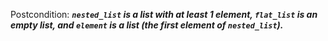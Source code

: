 Postcondition: ***`nested_list` is a list with at least 1 element, `flat_list` is an empty list, and `element` is a list (the first element of `nested_list`).***